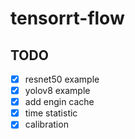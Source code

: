 # tensorrt-flow

## TODO
- [x] resnet50 example
- [x] yolov8 example
- [x] add engin cache
- [x] time statistic
- [x] calibration